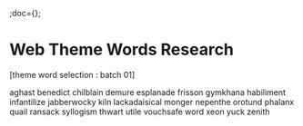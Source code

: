 ;doc={};

# Web Theme Words Research

[theme word selection : batch 01]

aghast
benedict
chilblain
demure
esplanade
frisson
gymkhana
habiliment
infantilize
jabberwocky
kiln
lackadaisical
monger
nepenthe
orotund
phalanx
quail
ransack
syllogism
thwart
utile
vouchsafe
word
xeon
yuck
zenith
